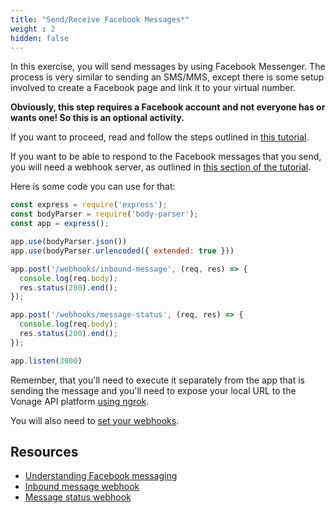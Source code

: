 ```yaml
---
title: "Send/Receive Facebook Messages*"
weight : 2
hidden: false
---
```


In this exercise, you will send messages by using Facebook Messenger. The process is very similar to sending an SMS/MMS, except there is some setup involved to create a Facebook page and link it to your virtual number.

**Obviously, this step requires a Facebook account and not everyone has or wants one! So this is an optional activity.**

If you want to proceed, read and follow the steps outlined in [this tutorial](https://developer.nexmo.com/use-cases/sending-facebook-messenger-messages-with-messages-api).

If you want to be able to respond to the Facebook messages that you send, you will need a webhook server, as outlined in [this section of the tutorial](https://developer.nexmo.com/use-cases/sending-facebook-messenger-messages-with-messages-api#receive-a-facebook-message).

Here is some code you can use for that:

```javascript
const express = require('express');
const bodyParser = require('body-parser');
const app = express();

app.use(bodyParser.json())
app.use(bodyParser.urlencoded({ extended: true }))

app.post('/webhooks/inbound-message', (req, res) => {
  console.log(req.body);
  res.status(200).end();
});

app.post('/webhooks/message-status', (req, res) => {
  console.log(req.body);
  res.status(200).end();
});

app.listen(3000)
```


Remember, that you'll need to execute it separately from the app that is sending the message and you'll need to expose your local URL to the Vonage API platform [using ngrok](/basic-concepts/ngrok).

You will also need to [set your webhooks](https://developer.nexmo.com/messages/code-snippets/configure-webhooks).

## Resources

* [Understanding Facebook messaging](https://developer.nexmo.com/messages/concepts/facebook)
* [Inbound message webhook](https://developer.nexmo.com/messages/code-snippets/inbound-message)
* [Message status webhook](https://developer.nexmo.com/messages/code-snippets/message-status)